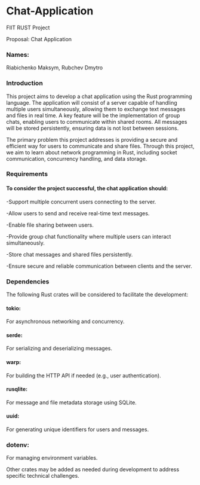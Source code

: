 # Chat-Application
FIIT RUST Project

Proposal: Chat Application

### **Names:** 
 Riabichenko Maksym,
 Rubchev Dmytro     

### **Introduction**

This project aims to develop a chat application using the Rust programming language. The application will consist of a server capable of handling multiple users simultaneously, allowing them to exchange text messages and files in real time. A key feature will be the implementation of group chats, enabling users to communicate within shared rooms. All messages will be stored persistently, ensuring data is not lost between sessions.

The primary problem this project addresses is providing a secure and efficient way for users to communicate and share files. Through this project, we aim to learn about network programming in Rust, including socket communication, concurrency handling, and data storage. 

### **Requirements**

#### To consider the project successful, the chat application should:

-Support multiple concurrent users connecting to the server.

-Allow users to send and receive real-time text messages.

-Enable file sharing between users.

-Provide group chat functionality where multiple users can interact simultaneously.

-Store chat messages and shared files persistently.

-Ensure secure and reliable communication between clients and the server.

### **Dependencies**

The following Rust crates will be considered to facilitate the development:

#### tokio: 
For asynchronous networking and concurrency.

#### serde:
For serializing and deserializing messages.

#### warp: 
For building the HTTP API if needed (e.g., user authentication).

#### rusqlite: 
For message and file metadata storage using SQLite.

#### uuid: 
For generating unique identifiers for users and messages.

### dotenv: 
For managing environment variables.

Other crates may be added as needed during development to address specific technical challenges.

